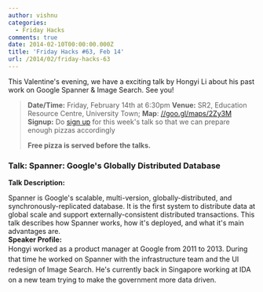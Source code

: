 ```yaml
---
author: vishnu
categories:
  - Friday Hacks
comments: true
date: 2014-02-10T00:00:00.000Z
title: 'Friday Hacks #63, Feb 14'
url: /2014/02/friday-hacks-63
---
```


This Valentine's evening, we have a exciting talk by Hongyi Li about his past work on Google Spanner &amp; Image Search. See you!
<blockquote><strong>Date/Time:</strong> Friday, February 14th at 6:30pm
<strong>Venue:</strong> SR2, Education Resource Centre, University Town; <strong>Map</strong>: <a href="//goo.gl/maps/2Zy3M">//goo.gl/maps/2Zy3M
</a><strong>Signup:</strong> Do <a href="https://docs.google.com/forms/d/1DALSwTkChkkg6TRlu1nTmWR4h3IhrbxxqRPoyQau9I0/viewform">sign up</a> for this week's talk so that we can prepare enough pizzas accordingly

<strong>Free pizza is served before the talks.</strong></blockquote>
<h3>Talk: Spanner: Google's Globally Distributed Database</h3>
<div>

<strong>Talk Description:</strong>
<div>Spanner is Google's scalable, multi-version, globally-distributed, and synchronously-replicated database. It is the first system to distribute data at global scale and support externally-consistent distributed transactions. This talk describes how Spanner works, how it's deployed, and what it's main advantages are.</div>
<strong>Speaker Profile:</strong><strong></strong>
<div><span style="line-height: 1.5em;">Hongyi worked as a product manager at Google from 2011 to 2013. During that time he worked on Spanner with the infrastructure team and the UI redesign of Image Search. He's currently back in Singapore working at IDA on a new team trying to make the government more data driven.</span></div>
</div>
